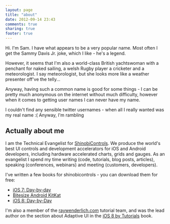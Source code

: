 ```yaml
---
layout: page
title: "about"
date: 2012-09-14 23:43
comments: true
sharing: true
footer: true
---
```


Hi. I'm Sam. I have what appears to be a very popular name. Most
often I get the Sammy Davis Jr. joke, which I like - he's a legend.

However, it seems that I'm also a world-class British yachtswoman with a
penchant for naked sailing, a welsh Rugby player a cricketer and a
meteorologist. I say meteorologist, but she looks more like a weather
presenter off've the telly...

Anyway, having such a common name is good for some things - I can be
pretty much anonymous on the internet without much difficulty, however
when it comes to getting user names I can never have my name.

I couldn't find any sensible twitter usernames - when all I really wanted
was my real name :( Anyway, I'm rambling

## Actually about me

I am the Technical Evangelist for [ShinobiControls](http://shinobicontrols.com).
We produce the world's best UI controls and development accelerators for iOS and
Android developers, including hardware accelerated charts, grids and gauges. As
an evangelist I spend my time writing (code, tutorials, blog posts, articles),
speaking (conferences, webinars) and meeting (customers, developers).

I've written a few books for shinobicontrols - you can download them for free:

- [iOS 7: Day-by-day](https://leanpub.com/ios7daybyday)
- [Bitesize Android KitKat](https://leanpub.com/bitesizekitkat)
- [iOS 8: Day-by-Day](http://www.shinobicontrols.com/ios8)

I'm also a member of the [raywenderlich.com](http://www.raywenderlich.com/u/samdavies) 
tutorial team, and was the lead author on the section about Adaptive UI in the
[iOS 8 by Tutorials](http://www.raywenderlich.com/store/swift-tutorials-bundle?source=visualputty) 
book.

